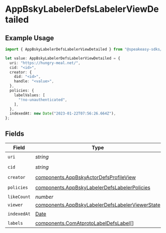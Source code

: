 # AppBskyLabelerDefsLabelerViewDetailed

## Example Usage

```typescript
import { AppBskyLabelerDefsLabelerViewDetailed } from "@speakeasy-sdks/bluesky/models/components";

let value: AppBskyLabelerDefsLabelerViewDetailed = {
  uri: "https://hungry-meal.net/",
  cid: "<id>",
  creator: {
    did: "<id>",
    handle: "<value>",
  },
  policies: {
    labelValues: [
      "!no-unauthenticated",
    ],
  },
  indexedAt: new Date("2023-01-22T07:56:26.664Z"),
};
```

## Fields

| Field                                                                                                              | Type                                                                                                               | Required                                                                                                           | Description                                                                                                        |
| ------------------------------------------------------------------------------------------------------------------ | ------------------------------------------------------------------------------------------------------------------ | ------------------------------------------------------------------------------------------------------------------ | ------------------------------------------------------------------------------------------------------------------ |
| `uri`                                                                                                              | *string*                                                                                                           | :heavy_check_mark:                                                                                                 | N/A                                                                                                                |
| `cid`                                                                                                              | *string*                                                                                                           | :heavy_check_mark:                                                                                                 | N/A                                                                                                                |
| `creator`                                                                                                          | [components.AppBskyActorDefsProfileView](../../models/components/appbskyactordefsprofileview.md)                   | :heavy_check_mark:                                                                                                 | N/A                                                                                                                |
| `policies`                                                                                                         | [components.AppBskyLabelerDefsLabelerPolicies](../../models/components/appbskylabelerdefslabelerpolicies.md)       | :heavy_check_mark:                                                                                                 | N/A                                                                                                                |
| `likeCount`                                                                                                        | *number*                                                                                                           | :heavy_minus_sign:                                                                                                 | N/A                                                                                                                |
| `viewer`                                                                                                           | [components.AppBskyLabelerDefsLabelerViewerState](../../models/components/appbskylabelerdefslabelerviewerstate.md) | :heavy_minus_sign:                                                                                                 | N/A                                                                                                                |
| `indexedAt`                                                                                                        | [Date](https://developer.mozilla.org/en-US/docs/Web/JavaScript/Reference/Global_Objects/Date)                      | :heavy_check_mark:                                                                                                 | N/A                                                                                                                |
| `labels`                                                                                                           | [components.ComAtprotoLabelDefsLabel](../../models/components/comatprotolabeldefslabel.md)[]                       | :heavy_minus_sign:                                                                                                 | N/A                                                                                                                |